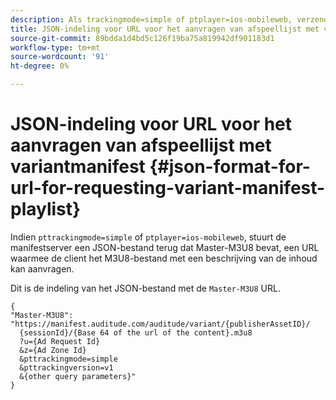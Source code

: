 ```yaml
---
description: Als trackingmode=simple of ptplayer=ios-mobileweb, verzendt de manifestserver een JSON-bestand met Master-M3U8, een URL die de client moet gebruiken om het M3U8-bestand met een beschrijving van de inhoud aan te vragen.
title: JSON-indeling voor URL voor het aanvragen van afspeellijst met variantmanifest
source-git-commit: 89bdda1d4bd5c126f19ba75a819942df901183d1
workflow-type: tm+mt
source-wordcount: '91'
ht-degree: 0%

---
```



# JSON-indeling voor URL voor het aanvragen van afspeellijst met variantmanifest {#json-format-for-url-for-requesting-variant-manifest-playlist}

Indien `pttrackingmode=simple` of `ptplayer=ios-mobileweb`, stuurt de manifestserver een JSON-bestand terug dat Master-M3U8 bevat, een URL waarmee de client het M3U8-bestand met een beschrijving van de inhoud kan aanvragen.

Dit is de indeling van het JSON-bestand met de `Master-M3U8` URL.

```
{
"Master-M3U8": "https://manifest.auditude.com/auditude/variant/{publisherAssetID}/
  {sessionId}/{Base 64 of the url of the content}.m3u8
  ?u={Ad Request Id}
  &z={Ad Zone Id}
  &pttrackingmode=simple
  &pttrackingversion=v1
  &{other query parameters}"
}
```
